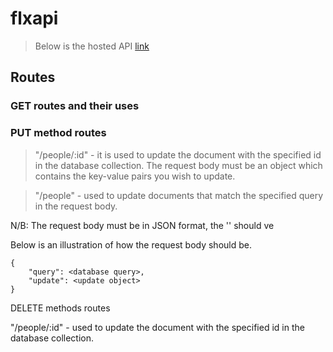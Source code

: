 # flxapi
> Below is the hosted API
[link](https://flxapi.herokuapp.com)


## Routes

### GET routes and their uses
> 

### PUT method routes

>"/people/:id" - it is used to update the document with the specified id in the database collection. The request body must be an object which contains the key-value pairs you wish to update. 

>"/people" - used to update documents that match the specified query in the request body. 

<p>N/B: The request body must be in JSON format, the '<database query>' should ve</p>
<p>Below is an illustration of how the request body should be.</p>

```     
{   
    "query": <database query>,
    "update": <update object>
}
```



DELETE methods routes

"/people/:id" - used to update the document with the specified id in the database collection.

